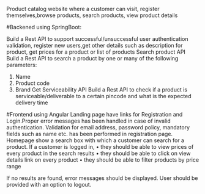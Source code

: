 

Product catalog website where a customer can visit, register themselves,browse products, search products, view product details

#Backened using SpringBoot:

Build a Rest API to support successful/unsuccessful user authentication validation, register new users,get other details such as description for product, get prices for a product or list of products
Search product API
Build a Rest API to search a product by one or many of the following parameters:
1. Name
2. Product code
3. Brand
Get Serviceability API
Build a Rest API to check if a product is serviceable/deliverable to a certain pincode and what is the expected delivery time

#Frontend using Angular
Landing page  have links for Registration and Login.Proper error messages has been handled in case of invalid authentication.
Validation for email address, password policy, mandatory fields such as name etc. has been performed in registration page.
Homepage show a search box with which a customer can search for a product.
If a customer is logged in,
• they should be able to view prices of every product in the search results
• they should be able to click on view details link on every product
• they should be able to filter products by price range

If no results are found, error messages should be displayed.
User should be provided with an option to logout.
